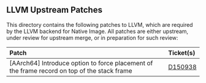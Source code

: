 LLVM Upstream Patches
---------------------

This directory contains the following patches to LLVM,
which are required by the LLVM backend for Native Image.
All patches are either upstream, under review for upstream merge,
or in preparation for such review:

| Patch | Ticket(s) |
|:------|:----------|
| [AArch64] Introduce option to force placement of the frame record on top of the stack frame | [D150938](https://reviews.llvm.org/D150938) |
